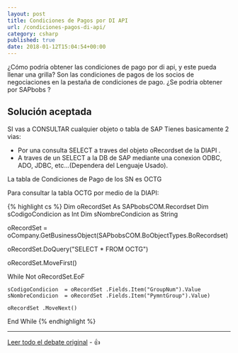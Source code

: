 ```yaml
---
layout: post
title: Condiciones de Pagos por DI API
url: /condiciones-pagos-di-api/
category: csharp
published: true
date: 2018-01-12T15:04:54+00:00
---
```


¿Cómo podría obtener las condiciones de pago por di api, y este pueda llenar una grilla? 
Son las condiciones de pagos de los socios de negociaciones en la pestaña de condiciones de pago. 
¿Se podria obtener por SAPbobs ? 

<!--more-->

## Solución aceptada
SI vas a CONSULTAR cualquier objeto o tabla de SAP Tienes basicamente 2 vias:

* Por una consulta SELECT a traves del objeto oRecordset de la DIAPI .
* A traves de un SELECT a la DB de SAP mediante una conexion ODBC, ADO, JDBC, etc…(Dependera del Lenguaje Usado).

La tabla de Condiciones de Pago de los SN es OCTG

Para consultar la tabla OCTG por medio de la DIAPI:

{% highlight cs %}
Dim oRecordSet As SAPbobsCOM.Recordset
  Dim sCodigoCondicion as Int
  Dim sNombreCondicion as String

  oRecordSet = oCompany.GetBusinessObject(SAPbobsCOM.BoObjectTypes.BoRecordset)

  oRecordSet.DoQuery("SELECT * FROM OCTG")
  
  oRecordSet.MoveFirst()

  While Not oRecordSet.EoF

    sCodigoCondicion  = oRecordSet .Fields.Item("GroupNum").Value
    sNombreCondicion  = oRecordSet .Fields.Item("PymntGroup").Value)

    oRecordSet .MoveNext()

  End While
{% endhighlight %}



***

[Leer todo el debate original](http://foros.consultoria-sap.com/t/llenar-una-grilla-con-las-formas-de-pago-con-diapi/20158) - :+1: 

